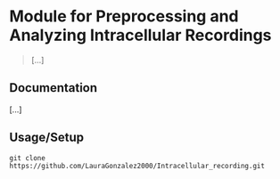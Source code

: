 # Module for Preprocessing and Analyzing Intracellular Recordings

> [...]

## Documentation

[...]

## Usage/Setup

```
git clone https://github.com/LauraGonzalez2000/Intracellular_recording.git
```
